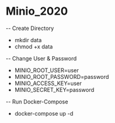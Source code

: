 # Minio_2020

-- Create Directory
- mkdir data
- chmod +x data

-- Change User & Password

  - MINIO_ROOT_USER=user
  - MINIO_ROOT_PASSWORD=password
  - MINIO_ACCESS_KEY=user
  - MINIO_SECRET_KEY=password

-- Run Docker-Compose
- docker-compose up -d